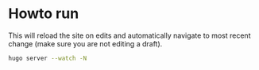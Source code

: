 # Howto run

This will reload the site on edits and automatically navigate to most recent change (make sure you are not editing a draft).

```bash
hugo server --watch -N
```
